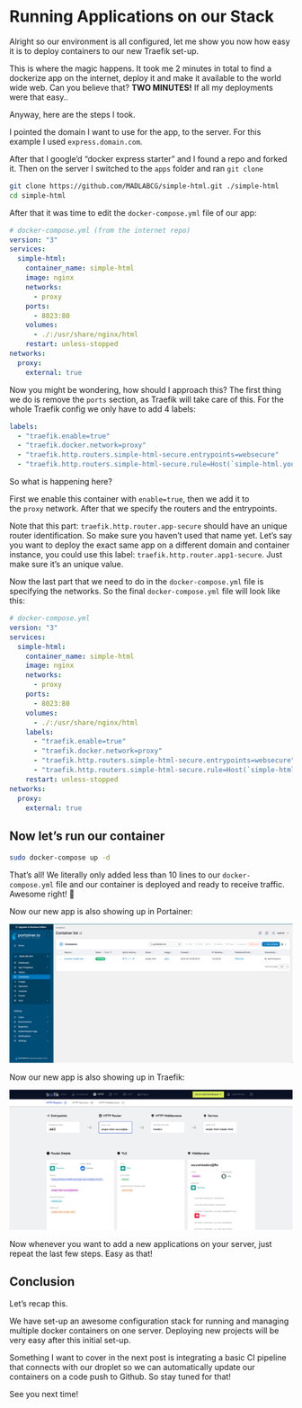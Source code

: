 # Running Applications on our Stack

Alright so our environment is all configured, let me show you now how easy it is to deploy containers to our new Traefik set-up.

This is where the magic happens. It took me 2 minutes in total to find a dockerize app on the internet, deploy it and make it available to the world wide web. Can you believe that? **TWO MINUTES!** If all my deployments were that easy..

Anyway, here are the steps I took.

I pointed the domain I want to use for the app, to the server. For this example I used `express.domain.com`.

After that I google’d “docker express starter” and I found a repo and forked it. Then on the server I switched to the `apps` folder and ran `git clone`

```bash
git clone https://github.com/MADLABCG/simple-html.git ./simple-html
cd simple-html
```

After that it was time to edit the `docker-compose.yml` file of our app:

```yaml
# docker-compose.yml (from the internet repo)
version: "3"
services:
  simple-html:
    container_name: simple-html
    image: nginx
    networks:
      - proxy
    ports:
      - 8023:80
    volumes:
      - ./:/usr/share/nginx/html
    restart: unless-stopped
networks:
  proxy:
    external: true
```

Now you might be wondering, how should I approach this? The first thing we do is remove the `ports` section, as Traefik will take care of this. For the whole Traefik config we only have to add 4 labels:

```yaml
labels:
  - "traefik.enable=true"
  - "traefik.docker.network=proxy"
  - "traefik.http.routers.simple-html-secure.entrypoints=websecure"
  - "traefik.http.routers.simple-html-secure.rule=Host(`simple-html.yourdomain.com`)"
```

So what is happening here?

First we enable this container with `enable=true`, then we add it to the `proxy` network. After that we specify the routers and the entrypoints.

Note that this part: `traefik.http.router.app-secure` should have an unique router identification. So make sure you haven’t used that name yet. Let’s say you want to deploy the exact same app on a different domain and container instance, you could use this label: `traefik.http.router.app1-secure`. Just make sure it’s an unique value.

Now the last part that we need to do in the `docker-compose.yml` file is specifying the networks. So the final `docker-compose.yml` file will look like this:

```yaml
# docker-compose.yml
version: "3"
services:
  simple-html:
    container_name: simple-html
    image: nginx
    networks:
      - proxy
    ports:
      - 8023:80
    volumes:
      - ./:/usr/share/nginx/html
    labels:
      - "traefik.enable=true"
      - "traefik.docker.network=proxy"
      - "traefik.http.routers.simple-html-secure.entrypoints=websecure"
      - "traefik.http.routers.simple-html-secure.rule=Host(`simple-html.yourdomain.com`)"
    restart: unless-stopped
networks:
  proxy:
    external: true
```

## Now let’s run our container

```bash
sudo docker-compose up -d
```

That’s all! We literally only added less than 10 lines to our `docker-compose.yml` file and our container is deployed and ready to receive traffic. Awesome right! 👏

Now our new app is also showing up in Portainer:

![Portainer](https://github.com/MADLABCG/portainer-traefik/blob/master/images/portainer.png?raw=true)

Now our new app is also showing up in Traefik:

![Traefik](https://github.com/MADLABCG/portainer-traefik/blob/master/images/traefik.png?raw=true)

Now whenever you want to add a new applications on your server, just repeat the last few steps. Easy as that!

## Conclusion

Let’s recap this.

We have set-up an awesome configuration stack for running and managing multiple docker containers on one server. Deploying new projects will be very easy after this initial set-up.

Something I want to cover in the next post is integrating a basic CI pipeline that connects with our droplet so we can automatically update our containers on a code push to Github. So stay tuned for that!

See you next time!
